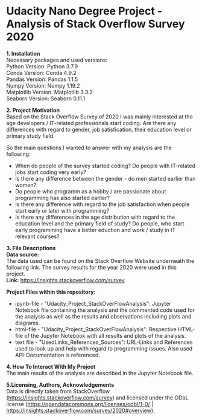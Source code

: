 # Udacity Nano Degree Project - Analysis of Stack Overflow Survey 2020

**1. Installation**<br>
Necessary packages and used versions: <br>
Python Version: Python 3.7.9<br>
Conda Version: Conda 4.9.2<br>
Pandas Version: Pandas 1.1.5<br>
Numpy Version: Numpy 1.19.2<br>
Matplotlib Version: Matplotlib 3.3.2<br>
Seaborn Version: Seaborn 0.11.1<br>

**2. Project Motivation** <br>
Based on the Stack Overflow Survey of 2020 I was mainly interested at the age developers / IT-related professionals start coding. Are there any differences with regard to gender, job satisfication, their education level or primary study field. 

So the main questions I wanted to answer with my analysis are the following: 
- When do people of the survey started coding? Do people with IT-related jobs start coding very early?
- Is there any difference between the gender - do men started earlier than women?
- Do people who programm as a hobby / are passionate about programming has also started earlier?
- Is there any difference with regard to the job satisfaction when people start early or later with programming?
- Is there any differences in the age distribution with regard to the education level and the primary field of study? Do people, who start early programming have a better eduction and work / study in IT relevant courses?

**3. File Descriptions**<br>
**Data source:**<br>
The data used can be found on the Stack Overflow Website underneath the following link. The survey results for the year 2020 were used in this project.<br>
**Link:** https://insights.stackoverflow.com/survey

**Project Files within this repository:**
- ipynb-file - "Udacity_Project_StackOverFlowAnalysis": Jupyter Notebook file containing the analysis and the commented code used for the analysis as well as the results and observations including plots and diagrams. 
- html-file - "Udacity_Project_StackOverFlowAnalysis": Respective HTML-file of the Jupyter Notebook with all results and plots of the analysis. 
- text file - "UsedLinks_References_Sources": URL-Links and References used to look up and help with regard to programming issues. Also used API-Documentation is referenced. 

**4. How To Interact With My Project**<br>
The main results of the analysis are described in the Jupyter Notebook file. 

**5.Licensing, Authors, Acknowledgements**<br>
Data is directly taken from StackOverflow (https://insights.stackoverflow.com/survey) and licensed under the ODbL license (https://opendatacommons.org/licenses/odbl/1-0/ | https://insights.stackoverflow.com/survey/2020#overview). 

